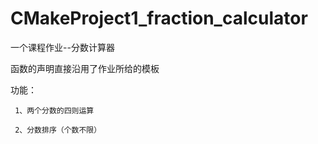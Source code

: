# CMakeProject1_fraction_calculator

一个课程作业--分数计算器

函数的声明直接沿用了作业所给的模板

功能：

     1、两个分数的四则运算
      
     2、分数排序（个数不限）
